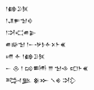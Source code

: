 <div class='block'>
<div class='line'>𒁹𒂵𒊒𒍮</div>
<div class='line'>𒁹𒂗𒊓𒈠𒀪</div>
<div class='line'>𒁹𒋫𒄣𒌑𒉌</div>
<div class='line'>𒌑𒄫𒈠 𒁹𒀸𒋩𒊩𒅆𒉽𒈨𒌍</div>
<div class='line'>𒋬 𒅆 𒁹𒂵𒊒𒍮</div>
<div class='line'>𒀸 𒊮 𒁹 𒄘𒌦 𒐈 𒈠𒈾 𒍏𒈨𒌍</div>
<div class='line'>𒅋𒆥 𒆜𒁍 𒃵𒄯 𒋫𒁷</div>
</div>